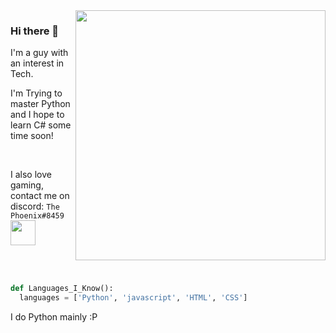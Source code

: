 <img align='right' src="https://media.giphy.com/media/wwg1suUiTbCY8H8vIA/giphy-downsized-large.gif" width="400"> 

### Hi there 👋

I'm a guy with an interest in Tech. 

I'm Trying to master Python and I hope to learn C# some time soon!

<br>

I also love gaming, contact me on discord: `The Phoenix#8459` <img src='https://pbs.twimg.com/media/DmKNuMwXsAAE2qO.png' width=40>

<br><br>
```python
def Languages_I_Know():
  languages = ['Python', 'javascript', 'HTML', 'CSS']
```
I do Python mainly :P
  <br>

